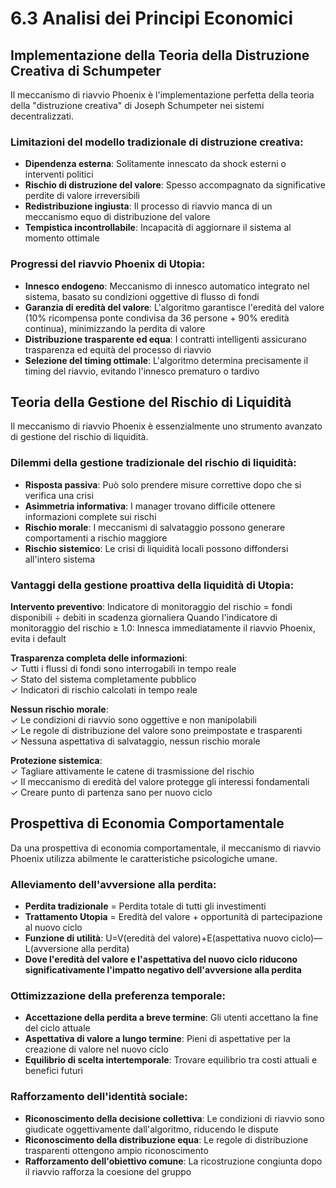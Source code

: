# 6.3 Analisi dei Principi Economici

## Implementazione della Teoria della Distruzione Creativa di Schumpeter

Il meccanismo di riavvio Phoenix è l'implementazione perfetta della teoria della "distruzione creativa" di Joseph Schumpeter nei sistemi decentralizzati.

### Limitazioni del modello tradizionale di distruzione creativa:

* **Dipendenza esterna**: Solitamente innescato da shock esterni o interventi politici
* **Rischio di distruzione del valore**: Spesso accompagnato da significative perdite di valore irreversibili
* **Redistribuzione ingiusta**: Il processo di riavvio manca di un meccanismo equo di distribuzione del valore
* **Tempistica incontrollabile**: Incapacità di aggiornare il sistema al momento ottimale

### Progressi del riavvio Phoenix di Utopia:

* **Innesco endogeno**: Meccanismo di innesco automatico integrato nel sistema, basato su condizioni oggettive di flusso di fondi
* **Garanzia di eredità del valore**: L'algoritmo garantisce l'eredità del valore (10% ricompensa ponte condivisa da 36 persone + 90% eredità continua), minimizzando la perdita di valore
* **Distribuzione trasparente ed equa**: I contratti intelligenti assicurano trasparenza ed equità del processo di riavvio
* **Selezione del timing ottimale**: L'algoritmo determina precisamente il timing del riavvio, evitando l'innesco prematuro o tardivo

## Teoria della Gestione del Rischio di Liquidità

Il meccanismo di riavvio Phoenix è essenzialmente uno strumento avanzato di gestione del rischio di liquidità.

### Dilemmi della gestione tradizionale del rischio di liquidità:

* **Risposta passiva**: Può solo prendere misure correttive dopo che si verifica una crisi
* **Asimmetria informativa**: I manager trovano difficile ottenere informazioni complete sui rischi
* **Rischio morale**: I meccanismi di salvataggio possono generare comportamenti a rischio maggiore
* **Rischio sistemico**: Le crisi di liquidità locali possono diffondersi all'intero sistema

### Vantaggi della gestione proattiva della liquidità di Utopia:

**Intervento preventivo**: Indicatore di monitoraggio del rischio = fondi disponibili ÷ debiti in scadenza giornaliera
Quando l'indicatore di monitoraggio del rischio ≥ 1.0: Innesca immediatamente il riavvio Phoenix, evita i default

**Trasparenza completa delle informazioni**:  
✓ Tutti i flussi di fondi sono interrogabili in tempo reale  
✓ Stato del sistema completamente pubblico  
✓ Indicatori di rischio calcolati in tempo reale

**Nessun rischio morale**:  
✓ Le condizioni di riavvio sono oggettive e non manipolabili  
✓ Le regole di distribuzione del valore sono preimpostate e trasparenti  
✓ Nessuna aspettativa di salvataggio, nessun rischio morale

**Protezione sistemica**:  
✓ Tagliare attivamente le catene di trasmissione del rischio  
✓ Il meccanismo di eredità del valore protegge gli interessi fondamentali  
✓ Creare punto di partenza sano per nuovo ciclo

## Prospettiva di Economia Comportamentale

Da una prospettiva di economia comportamentale, il meccanismo di riavvio Phoenix utilizza abilmente le caratteristiche psicologiche umane.

### Alleviamento dell'avversione alla perdita:

* **Perdita tradizionale** = Perdita totale di tutti gli investimenti
* **Trattamento Utopia** = Eredità del valore + opportunità di partecipazione al nuovo ciclo
* **Funzione di utilità**: U=V(eredità del valore)+E(aspettativa nuovo ciclo)—L(avversione alla perdita)
* **Dove l'eredità del valore e l'aspettativa del nuovo ciclo riducono significativamente l'impatto negativo dell'avversione alla perdita**

### Ottimizzazione della preferenza temporale:

* **Accettazione della perdita a breve termine**: Gli utenti accettano la fine del ciclo attuale
* **Aspettativa di valore a lungo termine**: Pieni di aspettative per la creazione di valore nel nuovo ciclo
* **Equilibrio di scelta intertemporale**: Trovare equilibrio tra costi attuali e benefici futuri

### Rafforzamento dell'identità sociale:

* **Riconoscimento della decisione collettiva**: Le condizioni di riavvio sono giudicate oggettivamente dall'algoritmo, riducendo le dispute
* **Riconoscimento della distribuzione equa**: Le regole di distribuzione trasparenti ottengono ampio riconoscimento
* **Rafforzamento dell'obiettivo comune**: La ricostruzione congiunta dopo il riavvio rafforza la coesione del gruppo